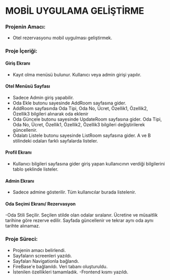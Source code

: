 # MOBİL UYGULAMA GELİŞTİRME
### Projenin Amacı:
  - Otel rezervasyonu mobil uygulması geliştirmek.
### Proje İçeriği:
#### Giriş Ekranı
  - Kayıt olma menüsü bulunur. Kullanıcı veya admin girişi yapılır.
#### Otel Menüsü Sayfası
  - Sadece Admin giriş yapabilir.
  - Oda Ekle butonu sayesinde AddRoom sayfasına gider.
  - AddRoom sayfasında Oda Tipi, Oda No, Ücret, Özellik1,  Özellik2,  Özellik3 bilgileri alınarak oda eklenir
  - Oda Güncele butonu sayesinde UpdateRoom sayfasına gider. Oda Tipi, Oda No, Ücret, Özellik1,  Özellik2,  Özellik3 bilgileri değiştirilerek güncellenir.
  - Odalatı Listele butonu sayesinde ListRoom sayfasına gider. A ve B stilindeki odaları farklı sayfalarda listeler.
#### Profil Ekranı
  - Kullanıcı bilgileri sayfasına gider giriş yapan kullanıcının verdiği bilgilerini tablo şeklinde listeler.
#### Admin Ekranı
  - Sadece admine gösterilir. Tüm kullanıcılar burada listelenir.
#### Oda Seçimi Ekranı/ Rezervasyon
  -Oda Stili Seçilir. 
  Seçilen stilde olan odalar sıralanır. Ücretine ve müsaitlik tarihine göre rezerve edilir. Sayfada güncellenir ve tekrar aynı oda aynı tarihte alınamaz.
### Proje Süreci:
  - Projenin amacı belirlendi.
  - Sayfaların screenleri yazıldı.
  - Sayfaları Navigationla bağlandı.
  - FireBase'e bağlanıldı. Veri tabanı oluşturuldu.
  - İstenilen özellikleri tamamladık.
  -Frontend kısmı yazıldı. 

